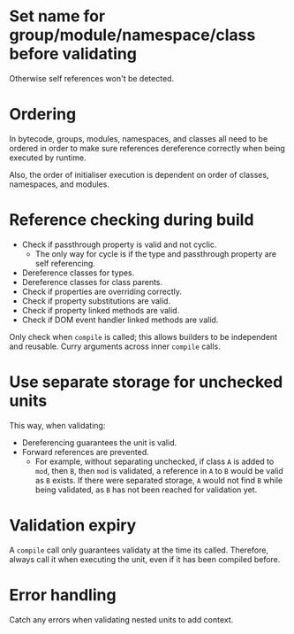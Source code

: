 # Set name for group/module/namespace/class before validating

Otherwise self references won't be detected.

# Ordering

In bytecode, groups, modules, namespaces, and classes all need to be ordered in order to make sure references dereference correctly when being executed by runtime.

Also, the order of initialiser execution is dependent on order of classes, namespaces, and modules.

# Reference checking during build

- Check if passthrough property is valid and not cyclic.
  - The only way for cycle is if the type and passthrough property are self referencing.
- Dereference classes for types.
- Dereference classes for class parents.
- Check if properties are overriding correctly.
- Check if property substitutions are valid.
- Check if property linked methods are valid.
- Check if DOM event handler linked methods are valid.

Only check when `compile` is called; this allows builders to be independent and reusable.
Curry arguments across inner `compile` calls.

# Use separate storage for unchecked units

This way, when validating:

- Dereferencing guarantees the unit is valid.
- Forward references are prevented.
  - For example, without separating unchecked, if class `A` is added to `mod`, then `B`, then `mod` is validated,
    a reference in `A` to `B` would be valid as `B` exists. If there were separated storage, `A` would not find `B`
    while being validated, as `B` has not been reached for validation yet.

# Validation expiry

A `compile` call only guarantees validaty at the time its called. Therefore, always call it when executing the unit,
even if it has been compiled before.

# Error handling

Catch any errors when validating nested units to add context.
